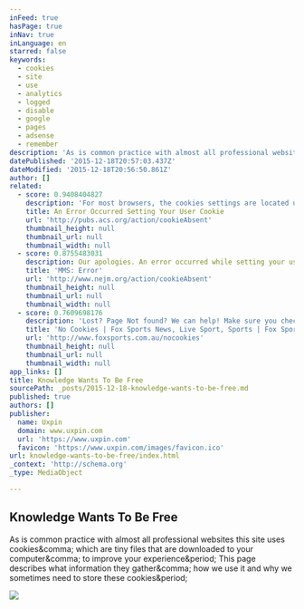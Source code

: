 ```yaml
---
inFeed: true
hasPage: true
inNav: true
inLanguage: en
starred: false
keywords:
  - cookies
  - site
  - use
  - analytics
  - logged
  - disable
  - google
  - pages
  - adsense
  - remember
description: 'As is common practice with almost all professional websites this site uses cookies, which are tiny files that are downloaded to your computer, to improve your experience. This page describes what information they gather, how we use it and why we sometimes need to store these cookies.'
datePublished: '2015-12-18T20:57:03.437Z'
dateModified: '2015-12-18T20:56:50.861Z'
author: []
related:
  - score: 0.9408404827
    description: 'For most browsers, the cookies settings are located under Preferences or Internet Options. The Help section of the toolbar may also explain how you can enable or disable cookies for all sites, or select the sites from which you will accept cookies.'
    title: An Error Occurred Setting Your User Cookie
    url: 'http://pubs.acs.org/action/cookieAbsent'
    thumbnail_height: null
    thumbnail_url: null
    thumbnail_width: null
  - score: 0.8755483031
    description: Our apologies. An error occurred while setting your user cookie. Please set your browser to accept cookies to continue.
    title: 'MMS: Error'
    url: 'http://www.nejm.org/action/cookieAbsent'
    thumbnail_height: null
    thumbnail_url: null
    thumbnail_width: null
  - score: 0.7609698176
    description: 'Lost? Page Not found? We can help! Make sure you check out our Fox Sports Sitemap to help you find exactly what you are after.'
    title: 'No Cookies | Fox Sports News, Live Sport, Sports | Fox Sports'
    url: 'http://www.foxsports.com.au/nocookies'
    thumbnail_height: null
    thumbnail_url: null
    thumbnail_width: null
app_links: []
title: Knowledge Wants To Be Free
sourcePath: _posts/2015-12-18-knowledge-wants-to-be-free.md
published: true
authors: []
publisher:
  name: Uxpin
  domain: www.uxpin.com
  url: 'https://www.uxpin.com'
  favicon: 'https://www.uxpin.com/images/favicon.ico'
url: knowledge-wants-to-be-free/index.html
_context: 'http://schema.org'
_type: MediaObject

---
```

<article style=""><h1>Knowledge Wants To Be Free</h1><p>As is common practice with almost all professional websites this site uses cookies&amp;comma; which are tiny files that are downloaded to your computer&amp;comma; to improve your experience&amp;period; This page describes what information they gather&amp;comma; how we use it and why we sometimes need to store these cookies&amp;period;</p><img src="http://www.uxpin.com/images/uxpinapp-fb.jpg" /></article>